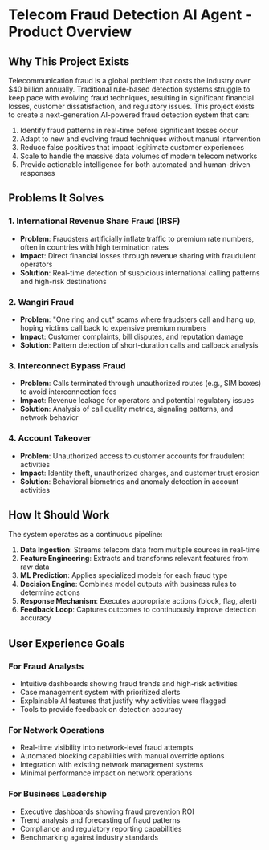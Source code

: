 # Telecom Fraud Detection AI Agent - Product Overview

## Why This Project Exists

Telecommunication fraud is a global problem that costs the industry over $40 billion annually. Traditional rule-based detection systems struggle to keep pace with evolving fraud techniques, resulting in significant financial losses, customer dissatisfaction, and regulatory issues. This project exists to create a next-generation AI-powered fraud detection system that can:

1. Identify fraud patterns in real-time before significant losses occur
2. Adapt to new and evolving fraud techniques without manual intervention
3. Reduce false positives that impact legitimate customer experiences
4. Scale to handle the massive data volumes of modern telecom networks
5. Provide actionable intelligence for both automated and human-driven responses

## Problems It Solves

### 1. International Revenue Share Fraud (IRSF)
- **Problem**: Fraudsters artificially inflate traffic to premium rate numbers, often in countries with high termination rates
- **Impact**: Direct financial losses through revenue sharing with fraudulent operators
- **Solution**: Real-time detection of suspicious international calling patterns and high-risk destinations

### 2. Wangiri Fraud
- **Problem**: "One ring and cut" scams where fraudsters call and hang up, hoping victims call back to expensive premium numbers
- **Impact**: Customer complaints, bill disputes, and reputation damage
- **Solution**: Pattern detection of short-duration calls and callback analysis

### 3. Interconnect Bypass Fraud
- **Problem**: Calls terminated through unauthorized routes (e.g., SIM boxes) to avoid interconnection fees
- **Impact**: Revenue leakage for operators and potential regulatory issues
- **Solution**: Analysis of call quality metrics, signaling patterns, and network behavior

### 4. Account Takeover
- **Problem**: Unauthorized access to customer accounts for fraudulent activities
- **Impact**: Identity theft, unauthorized charges, and customer trust erosion
- **Solution**: Behavioral biometrics and anomaly detection in account activities

## How It Should Work

The system operates as a continuous pipeline:

1. **Data Ingestion**: Streams telecom data from multiple sources in real-time
2. **Feature Engineering**: Extracts and transforms relevant features from raw data
3. **ML Prediction**: Applies specialized models for each fraud type
4. **Decision Engine**: Combines model outputs with business rules to determine actions
5. **Response Mechanism**: Executes appropriate actions (block, flag, alert)
6. **Feedback Loop**: Captures outcomes to continuously improve detection accuracy

## User Experience Goals

### For Fraud Analysts
- Intuitive dashboards showing fraud trends and high-risk activities
- Case management system with prioritized alerts
- Explainable AI features that justify why activities were flagged
- Tools to provide feedback on detection accuracy

### For Network Operations
- Real-time visibility into network-level fraud attempts
- Automated blocking capabilities with manual override options
- Integration with existing network management systems
- Minimal performance impact on network operations

### For Business Leadership
- Executive dashboards showing fraud prevention ROI
- Trend analysis and forecasting of fraud patterns
- Compliance and regulatory reporting capabilities
- Benchmarking against industry standards